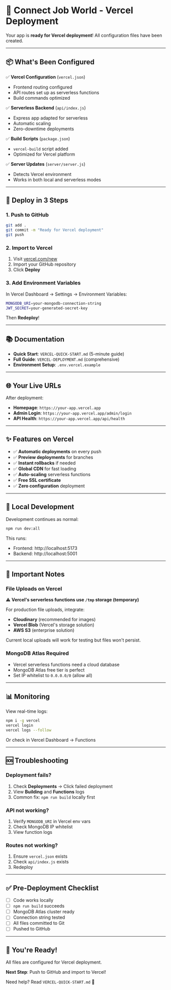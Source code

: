 # 🚀 Connect Job World - Vercel Deployment

Your app is **ready for Vercel deployment**! All configuration files have been created.

---

## 📦 What's Been Configured

✅ **Vercel Configuration** (`vercel.json`)
- Frontend routing configured
- API routes set up as serverless functions
- Build commands optimized

✅ **Serverless Backend** (`api/index.js`)
- Express app adapted for serverless
- Automatic scaling
- Zero-downtime deployments

✅ **Build Scripts** (`package.json`)
- `vercel-build` script added
- Optimized for Vercel platform

✅ **Server Updates** (`server/server.js`)
- Detects Vercel environment
- Works in both local and serverless modes

---

## 🎯 Deploy in 3 Steps

### 1. Push to GitHub
```bash
git add .
git commit -m "Ready for Vercel deployment"
git push
```

### 2. Import to Vercel
1. Visit [vercel.com/new](https://vercel.com/new)
2. Import your GitHub repository
3. Click **Deploy**

### 3. Add Environment Variables
In Vercel Dashboard → Settings → Environment Variables:
```bash
MONGODB_URI=your-mongodb-connection-string
JWT_SECRET=your-generated-secret-key
```

Then **Redeploy**!

---

## 📚 Documentation

- **Quick Start**: `VERCEL-QUICK-START.md` (5-minute guide)
- **Full Guide**: `VERCEL-DEPLOYMENT.md` (comprehensive)
- **Environment Setup**: `.env.vercel.example`

---

## 🌐 Your Live URLs

After deployment:
- **Homepage**: `https://your-app.vercel.app`
- **Admin Login**: `https://your-app.vercel.app/admin/login`
- **API Health**: `https://your-app.vercel.app/api/health`

---

## ✨ Features on Vercel

- ✅ **Automatic deployments** on every push
- ✅ **Preview deployments** for branches
- ✅ **Instant rollbacks** if needed
- ✅ **Global CDN** for fast loading
- ✅ **Auto-scaling** serverless functions
- ✅ **Free SSL certificate**
- ✅ **Zero configuration** deployment

---

## 🔧 Local Development

Development continues as normal:
```bash
npm run dev:all
```

This runs:
- Frontend: http://localhost:5173
- Backend: http://localhost:5001

---

## 🚨 Important Notes

### File Uploads on Vercel
⚠️ **Vercel's serverless functions use `/tmp` storage (temporary)**

For production file uploads, integrate:
- **Cloudinary** (recommended for images)
- **Vercel Blob** (Vercel's storage solution)
- **AWS S3** (enterprise solution)

Current local uploads will work for testing but files won't persist.

### MongoDB Atlas Required
- Vercel serverless functions need a cloud database
- MongoDB Atlas free tier is perfect
- Set IP whitelist to `0.0.0.0/0` (allow all)

---

## 📊 Monitoring

View real-time logs:
```bash
npm i -g vercel
vercel login
vercel logs --follow
```

Or check in Vercel Dashboard → Functions

---

## 🆘 Troubleshooting

### Deployment fails?
1. Check **Deployments** → Click failed deployment
2. View **Building** and **Functions** logs
3. Common fix: `npm run build` locally first

### API not working?
1. Verify `MONGODB_URI` in Vercel env vars
2. Check MongoDB IP whitelist
3. View function logs

### Routes not working?
1. Ensure `vercel.json` exists
2. Check `api/index.js` exists
3. Redeploy

---

## ✅ Pre-Deployment Checklist

- [ ] Code works locally
- [ ] `npm run build` succeeds
- [ ] MongoDB Atlas cluster ready
- [ ] Connection string tested
- [ ] All files committed to Git
- [ ] Pushed to GitHub

---

## 🎉 You're Ready!

All files are configured for Vercel deployment.

**Next Step**: Push to GitHub and import to Vercel!

Need help? Read `VERCEL-QUICK-START.md` 📖
